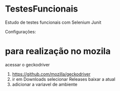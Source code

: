 # TestesFuncionais
Estudo de testes funcionais com Selenium Junit

Configurações: 
# para realização no mozila

acessar o geckodriver

1. https://github.com/mozilla/geckodriver 
2.  ir em Downloads selecionar Releases baixar a atual
3.  adicionar a variavel de ambiente
